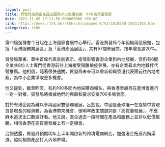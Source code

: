 ```yaml
---
layout: post
title: 貿發局指港企產品及服務非以低價取勝　料可高質量發展
date: 2021-11-05 17:21:56.000000000 +08:00
link: https://news.rthk.hk/rthk/ch/component/k2/1618550-20211105.htm
categories: rthk
---
```


第四屆進博會今日起在上海國家會展中心舉行。香港貿發局今年組織兩個展館，包括「香港服務業展區」及「香港產品展區」，共有57間參展商，按年增長逾20%。

貿發局華東、華中首席代表呂劍表示，疫情影響香港企業到內地發展，但仍有6間企業共8位人士專門從香港前往上海接受隔離檢疫參展，亦有企業尋求內地夥伴代替推廣。他相信，隨著很快通關，貿發局未來可以重新組織香港代表團前往內地考察，為中小企業爭取更多機會。

他又提到，截至昨天，有約100多間內地採購商報名，與香港參展商在進博會進行一對一對接，貿發局將根據他們的興趣和要求安排700多場會面。

對於有港企認為難以參與國家雙循環發展，呂劍說，中國是全球唯一在疫情中實現貿易增長的經濟體，為香港帶來機會，但明年政策關鍵詞是「高質量發展」，不應麻木追求出口數據好看。他又說，港企過去一段時間在產品和服務上並非以低價取勝，相信香港在高質量發展上有一定機會。

呂劍透露，貿發局預期明年上半年開啟新的跨境電商網店，加強港企拓展內銷渠道，協助相關產品打入內地市場。
